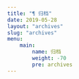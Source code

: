 ```yaml
---
title: "¶ 归档"
date: 2019-05-28
layout: "archives"
slug: "archives"
menu:
    main:
        name: 归档
        weight: -70
        pre: archives
---
```

